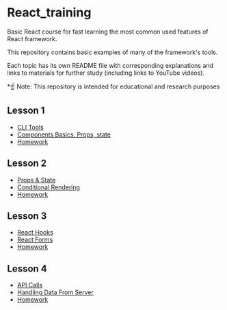 # React_training
Basic React course for fast learning the most common used features of React framework.

This repository contains basic examples of many of the framework's tools.

Each topic has its own README file with corresponding explanations and links to materials for further study (including links to YouTube videos). 

*☝ Note: This repository is intended for educational and research purposes

## Lesson 1

* [CLI Tools](Lesson-1/CLI-tools)
* [Components Basics. Props, state](Lesson-1/Components-basics)
* [Homework](Lesson-1/HW-Lesson-1)

## Lesson 2

* [Props & State](Lesson-2)
* [Conditional Rendering](Lesson-2/Conditional-rendering)
* [Homework](Lesson-2/HW-Lesson-2)

## Lesson 3

* [React Hooks](Lesson-3/React%20Hooks/)
* [React Forms](Lesson-3/React%20Forms/)
* [Homework](Lesson-3/HW-Lesson-3)

## Lesson 4

* [API Calls](Lesson-4/API-Calls/)
* [Handling Data From Server](Lesson-4/Data-Handling/)
* [Homework](Lesson-4/HW-Lesson-4/)
